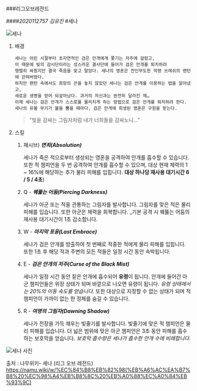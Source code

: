
###리그오브레전드

####*2020112757 김유진*
#세나

![세나](https://cdn.gamemeca.com/gmdata/0001/599/861/543240_190728_4th3hdnn.jpg)

1. 배경
   
       세나는 어린 시절부터 초자연적인 검은 안개에게 쫓기는 저주에 걸렸고, 
       이 때문에 빛의 감시단이라는 성스러운 결사단에 들어가 검은 안개를 퇴치하려
       맹렬히 싸웠지만 결국 죽음을 맞고 말았다. 세나의 영혼은 잔인무도한 악령 쓰레쉬의 랜턴에 갇혀버렸다.
       하지만 랜턴 속에서도 희망의 끈을 놓지 않았던 세나는 검은 안개를 이용하는 법을 알아냈고, 
       새로운 생명을 얻어 되살아났다. 과거의 자신과는 완전히 달라진 채… 
       이제 세나는 검은 안개가 스스로를 물리치게 하는 방법으로 검은 안개를 퇴치하려 한다.
       세나의 유물 무기가 불을 뿜을 때마다, 검은 안개에 희생된 영혼은 구원을 받는다.

    > "빛을 감싸는 그림자처럼 내가 너희들을 감싸노니..."


2. 스킬
   1. 패시브) _**면죄(Absolution)**_
      
      세나가 죽은 적으로부터 생성되는 영혼을 공격하여 안개를 흡수할 수 있습니다.
      또한 적 챔피언을 두 번 공격하여 안개를 흡수할 수 있으며,
      대상 현재 체력의 1 ~ 16%에 해당하는 추가 물리 피해를 입힙니다.
      __대상 하나당 재사용 대기시간 6 / 5 / 4초__)
   2. Q - _**꿰뚫는 어둠(Piercing Darkness)**_
    
      세나가 아군 또는 적을 관통하는 그림자를 발사합니다. 
      그림자를 맞은 적은 물리 피해를 입습니다. 또한 아군은 체력을 회복합니다.
      _기본 공격 시 꿰뚫는 어둠의 재사용 대기시간이 1초 감소합니다.
   3. W - _**마지막 포옹(Last Embrace)**_
    
      세나가 검은 안개를 방출하여 첫 번째로 적중한 적에게 물리 피해를 입힙니다. 
      또한 1초 후 해당 적과 주변의 모든 적들은 일정 시간 동안 속박됩니다.
   4. E - _**검은 안개의 저주(Curse of the Black Mist)**_
    
      세나가 일정 시간 동안 짙은 안개에 흡수되어 **유령**이 됩니다.
      안개에 들어간 아군 챔피언들은 위장 상태가 되며 바깥으로 나오면 유령이 됩니다. 
      *유령 상태에서는 20%의 이동 속도를 얻습니다.* 
      또한 대상으로 지정할 수 없는 상태가 되며 
      적 챔피언이 가까이 없는 한 정체를 숨길 수 있습니다.
      
   5. R - _**여명의 그림자(Dawning Shadow)**_
      
      세나가 전장을 가득 채우는 빛줄기를 발사합니다. 
      빛줄기에 맞은 적 챔피언은 물리 피해를 입습니다. 
      더 넓은 범위에 맞은 아군 챔피언은 3초 동안 피해를 흡수하는 보호막을 얻습니다. 
      *보호막 흡수량은 세나가 흡수한 안개 수에 비례합니다.*
      
![세나 사진](https://ww.namu.la/s/3e327c5953aea950c6e60f64bb0f709fa125b11543aed01daf3a7babb8232a1e5d1519d6b76bb9011ef650a8c30ed3768e3c810392440b62b4c6345d90334a2c8626cbcf22c3186b6623de447cef7eb359328ecc1c9e9f31a9e596d0015349c8fc1d4d24ee345f6bfe4919e5af672b81)


출처 : 나무위키- 세나 (리그 오브 레전드)
https://namu.wiki/w/%EC%84%B8%EB%82%98(%EB%A6%AC%EA%B7%B8%20%EC%98%A4%EB%B8%8C%20%EB%A0%88%EC%A0%84%EB%93%9C)
